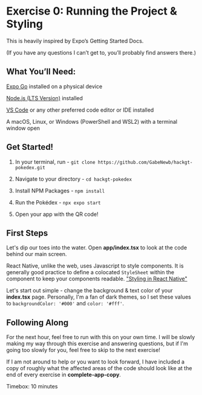 # Exercise 0: Running the Project & Styling

This is heavily inspired by Expo’s Getting Started Docs.

(If you have any questions I can’t get to, you’ll probably find answers there.)

## What You’ll Need:

[Expo Go](https://expo.dev/go) installed on a physical device

[Node.js (LTS Version)](https://nodejs.org/en) installed

[VS Code](https://code.visualstudio.com/) or any other preferred code editor or IDE installed

A macOS, Linux, or Windows (PowerShell and WSL2) with a terminal window open

## Get Started!

1. In your terminal, run - `git clone https://github.com/GabeNewb/hackgt-pokedex.git`

2. Navigate to your directory - `cd hackgt-pokedex`

3. Install NPM Packages - `npm install`

4. Run the Pokédex - `npx expo start`

5. Open your app with the QR code!

## First Steps

Let's dip our toes into the water. Open **app/index.tsx** to look at the code behind our main screen.

React Native, unlike the web, uses Javascript to style components. It is generally good practice to define a colocated `StyleSheet` within the component to keep your components readable. ["Styling in React Native"](https://reactnative.dev/docs/style)

Let's start out simple - change the background & text color of your **index.tsx** page. Personally, I'm a fan of dark themes, so I set these values to `backgroundColor: '#000'` and `color: '#fff'`.

## Following Along

For the next hour, feel free to run with this on your own time. I will be slowly making my way through this exercise and answering questions, but if I'm going too slowly for you, feel free to skip to the next exercise!

If I am not around to help or you want to look forward, I have included a copy of roughly what the affected areas of the code should look like at the end of every exercise in **complete-app-copy**.

Timebox: 10 minutes